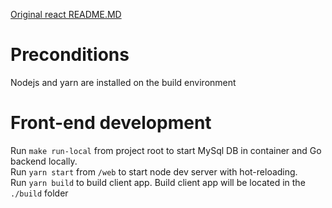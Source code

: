 [Original react README.MD](https://github.com/facebook/create-react-app/blob/next/README.md)
# Preconditions
Nodejs and yarn are installed on the build environment
# Front-end development
Run `make run-local` from project root to start MySql DB in container and Go backend locally. </br>
Run `yarn start` from `/web` to start node dev server with hot-reloading.  
Run `yarn build` to build client app. Build client app will be located in the `./build` folder
